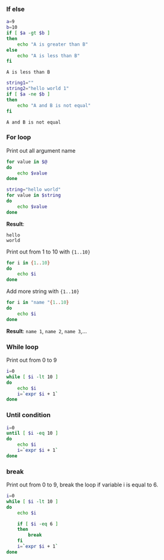 ### If else

```sh
a=9
b=10
if [ $a -gt $b ] 
then 
	echo "A is greater than B" 
else 
	echo "A is less than B" 
fi
```

```
A is less than B
```

```sh
string1=""
string2="hello world 1"
if [ $a -ne $b ] 
then 
	echo "A and B is not equal" 
fi
```
```
A and B is not equal
```
### For loop

Print out all argument name

```sh
for value in $@
do
    echo $value
done
```

```sh
string="hello world"
for value in $string
do
    echo $value
done
```
**Result**:

```
hello
world
```

Print out from 1 to 10 with ``{1..10}``

```sh
for i in {1..10}
do
    echo $i
done
```

Add more string with ``{1..10}``

```sh
for i in "name "{1..10}
do
    echo $i
done
```
**Result**: ``name 1``, ``name 2``, ``name 3``,...

### While loop

Print out from 0 to 9

```sh
i=0
while [ $i -lt 10 ]
do
    echo $i
    i=`expr $i + 1`
done
```

### Until condition

```sh
i=0
until [ $i -eq 10 ]
do
    echo $i
    i=`expr $i + 1`
done
```

### break

Print out from 0 to 9, break the loop if variable i is equal to 6.

```sh
i=0
while [ $i -lt 10 ]
do
    echo $i

    if [ $i -eq 6 ]
    then
        break
    fi
    i=`expr $i + 1`    
done
```
